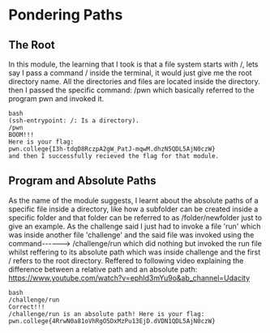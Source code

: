 # Pondering Paths
## The Root
In this module, the learning that I took is that a file system starts with /, lets say I pass a command / inside the terminal, it would just give me the root directory name.
All the directories and files are located inside the directory.
then I passed the specific command: /pwn which basically referred to the program pwn and invoked it.
~~~
bash
(ssh-entrypoint: /: Is a directory).
/pwn
BOOM!!!
Here is your flag:
pwn.college{I3h-tdqD8RczpA2gW_PatJ-mqwM.dhzN5QDL5AjN0czW}
and then I successfully recieved the flag for that module.
~~~

## Program and Absolute Paths
As the name of the module suggests, I learnt about the absolute paths of a specific file inside a directory, like how a subfolder can be created inside a specific folder and that folder can be referred to as /folder/newfolder just to give an example.
As the challenge said I just had to invoke a file 'run' which was inside another file 'challenge' and the said file was invoked using the command------> /challenge/run which did nothing but invoked the run file whilst reffering to its absolute path which was inside challenge and the first / refers to the root directory.
Reffered to following video explaining the difference between a relative path and an absolute path: https://www.youtube.com/watch?v=ephId3mYu9o&ab_channel=Udacity
~~~
bash
/challenge/run
Correct!!!
/challenge/run is an absolute path! Here is your flag:
pwn.college{4RrwN0a81oVhRgO5DxMzPu13EjD.dVDN1QDL5AjN0czW}
~~~

